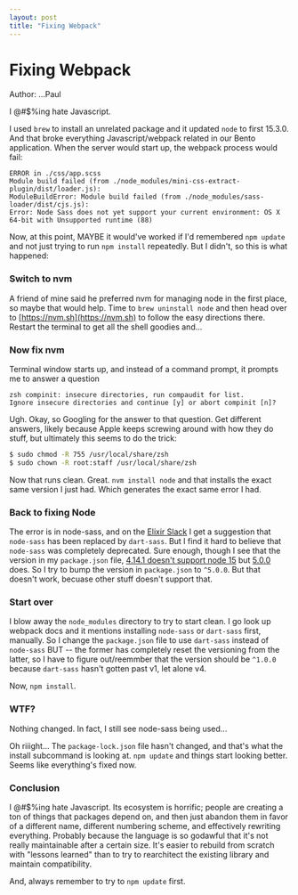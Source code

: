 ```yaml
---
layout: post
title: "Fixing Webpack"
---
```


# Fixing Webpack

Author: ...Paul

I @#$%ing hate Javascript.

I used `brew` to install an unrelated package and it updated `node` to first
15.3.0.  And that broke everything Javascript/webpack related in our Bento
application.  When the server would start up, the webpack process would fail:

```
ERROR in ./css/app.scss
Module build failed (from ./node_modules/mini-css-extract-plugin/dist/loader.js):
ModuleBuildError: Module build failed (from ./node_modules/sass-loader/dist/cjs.js):
Error: Node Sass does not yet support your current environment: OS X 64-bit with Unsupported runtime (88)
```

Now, at this point, MAYBE it would've worked if I'd remembered `npm update` and
not just trying to run `npm install` repeatedly.  But I didn't, so this is what
happened:

### Switch to nvm

A friend of mine said he preferred nvm for managing node in the first place,
so maybe that would help.  Time to `brew uninstall node` and then head over
to [https://nvm.sh](https://nvm.sh) to follow the easy directions there.
Restart the terminal to get all the shell goodies and...

### Now fix nvm

Terminal window starts up, and instead of a command prompt, it prompts me to
answer a question

```
zsh compinit: insecure directories, run compaudit for list.
Ignore insecure directories and continue [y] or abort compinit [n]?
```

Ugh.  Okay, so Googling for the answer to that question.  Get different
answers, likely because Apple keeps screwing around with how they do stuff,
but ultimately this seems to do the trick:

```sh
$ sudo chmod -R 755 /usr/local/share/zsh
$ sudo chown -R root:staff /usr/local/share/zsh
```

Now that runs clean.  Great.  `nvm install node` and that installs the exact
same version I just had.  Which generates the exact same error I had.

### Back to fixing Node

The error is in node-sass, and on the
[Elixir Slack](https://elixir-lang.slack.com/) I get a suggestion that
`node-sass` has been replaced by `dart-sass`.  But I find it hard to believe
that `node-sass` was completely deprecated.  Sure enough, though I see that
the version in my `package.json` file, 
[4.14.1 doesn't support node 15](https://github.com/sass/node-sass/releases/tag/v4.14.1) but [5.0.0](https://github.com/sass/node-sass/releases/tag/v5.0.0)
does.  So I try to bump the version in `package.json` to `^5.0.0`.  But that
doesn't work, becuase other stuff doesn't support that.

### Start over

I blow away the `node_modules` directory to try to start clean.  I go look up
webpack docs and it mentions installing `node-sass` or `dart-sass` first,
manually.  So I change the `package.json` file to use `dart-sass` instead of
`node-sass` BUT -- the former has completely reset the versioning from the
latter, so I have to figure out/reemmber that the version should be `^1.0.0`
because `dart-sass` hasn't gotten past v1, let alone v4.

Now, `npm install`.

### WTF?

Nothing changed.  In fact, I still see node-sass being used...

Oh riiight...  The `package-lock.json` file hasn't changed, and that's what the
install subcommand is looking at.  `npm update` and things start looking
better.  Seems like everything's fixed now.

### Conclusion

I @#$%ing hate Javascript.  Its ecosystem is horrific; people are creating a
ton of things that packages depend on, and then just abandon them in favor of
a different name, different numbering scheme, and effectively rewriting
everything.  Probably because the language is so godawful that it's not really
maintainable after a certain size.  It's easier to rebuild from scratch with
"lessons learned" than to try to rearchitect the existing library and maintain
compatibility.

And, always remember to try to `npm update` first.



